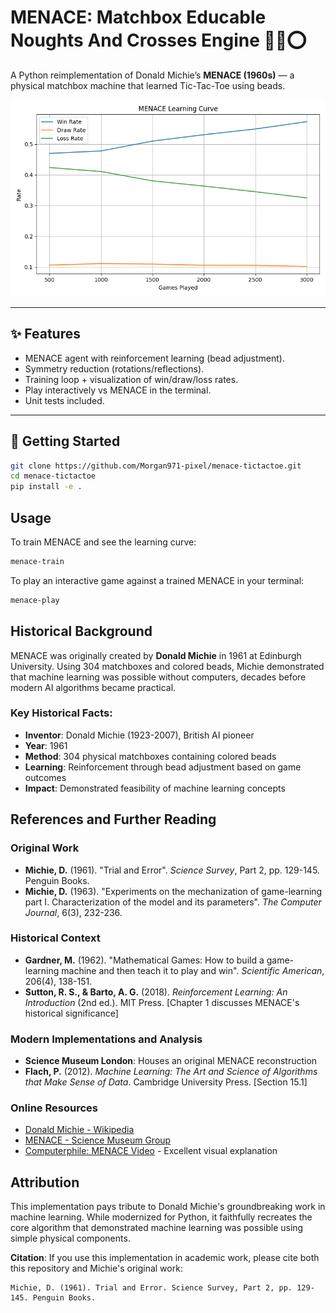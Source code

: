 # MENACE: Matchbox Educable Noughts And Crosses Engine 🎲❌⭕  

A Python reimplementation of Donald Michie’s **MENACE (1960s)** — a physical matchbox machine that learned Tic-Tac-Toe using beads.

![Learning Curve](examples/learning_curve.png)

---

## ✨ Features
- MENACE agent with reinforcement learning (bead adjustment).
- Symmetry reduction (rotations/reflections).
- Training loop + visualization of win/draw/loss rates.
- Play interactively vs MENACE in the terminal.
- Unit tests included.

---

## 🚀 Getting Started
```bash
git clone https://github.com/Morgan971-pixel/menace-tictactoe.git
cd menace-tictactoe
pip install -e .
```

## Usage

To train MENACE and see the learning curve:
```bash
menace-train
```

To play an interactive game against a trained MENACE in your terminal:
```bash
menace-play
```

## Historical Background

MENACE was originally created by **Donald Michie** in 1961 at Edinburgh University. Using 304 matchboxes and colored beads, Michie demonstrated that machine learning was possible without computers, decades before modern AI algorithms became practical.

### Key Historical Facts:
- **Inventor**: Donald Michie (1923-2007), British AI pioneer
- **Year**: 1961
- **Method**: 304 physical matchboxes containing colored beads
- **Learning**: Reinforcement through bead adjustment based on game outcomes
- **Impact**: Demonstrated feasibility of machine learning concepts

## References and Further Reading

### Original Work
- **Michie, D.** (1961). "Trial and Error". *Science Survey*, Part 2, pp. 129-145. Penguin Books.
- **Michie, D.** (1963). "Experiments on the mechanization of game-learning part I. Characterization of the model and its parameters". *The Computer Journal*, 6(3), 232-236.

### Historical Context
- **Gardner, M.** (1962). "Mathematical Games: How to build a game-learning machine and then teach it to play and win". *Scientific American*, 206(4), 138-151.
- **Sutton, R. S., & Barto, A. G.** (2018). *Reinforcement Learning: An Introduction* (2nd ed.). MIT Press. [Chapter 1 discusses MENACE's historical significance]

### Modern Implementations and Analysis
- **Science Museum London**: Houses an original MENACE reconstruction
- **Flach, P.** (2012). *Machine Learning: The Art and Science of Algorithms that Make Sense of Data*. Cambridge University Press. [Section 15.1]

### Online Resources
- [Donald Michie - Wikipedia](https://en.wikipedia.org/wiki/Donald_Michie)
- [MENACE - Science Museum Group](https://collection.sciencemuseumgroup.org.uk/objects/co8232360/menace-machine-educable-noughts-and-crosses-engine-computer)
- [Computerphile: MENACE Video](https://www.youtube.com/watch?v=R9c-_neaxeU) - Excellent visual explanation

## Attribution

This implementation pays tribute to Donald Michie's groundbreaking work in machine learning. While modernized for Python, it faithfully recreates the core algorithm that demonstrated machine learning was possible using simple physical components.

**Citation**: If you use this implementation in academic work, please cite both this repository and Michie's original work:

```
Michie, D. (1961). Trial and Error. Science Survey, Part 2, pp. 129-145. Penguin Books.
```
